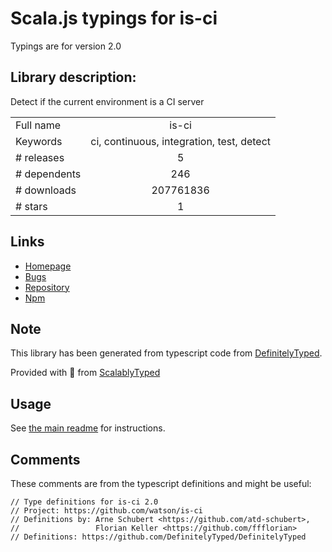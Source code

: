 
# Scala.js typings for is-ci

Typings are for version 2.0

## Library description:
Detect if the current environment is a CI server

|                    |                 |
| ------------------ | :-------------: |
| Full name          | is-ci |
| Keywords           | ci, continuous, integration, test, detect |
| # releases         | 5 |
| # dependents       | 246 |
| # downloads        | 207761836 |
| # stars            | 1 |

## Links
- [Homepage](https://github.com/watson/is-ci)
- [Bugs](https://github.com/watson/is-ci/issues)
- [Repository](https://github.com/watson/is-ci)
- [Npm](https://www.npmjs.com/package/is-ci)
    


## Note
This library has been generated from typescript code from [DefinitelyTyped](https://definitelytyped.org).

Provided with :purple_heart: from [ScalablyTyped](https://github.com/oyvindberg/ScalablyTyped)

## Usage
See [the main readme](../../readme.md) for instructions.

## Comments

These comments are from the typescript definitions and might be useful:
```
// Type definitions for is-ci 2.0
// Project: https://github.com/watson/is-ci
// Definitions by: Arne Schubert <https://github.com/atd-schubert>,
//                 Florian Keller <https://github.com/ffflorian>
// Definitions: https://github.com/DefinitelyTyped/DefinitelyTyped

```

